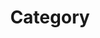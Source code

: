 ---
type: category

layout: archive
author_profile: true
permalink: /categories/ar
taxonomy: Augmented Reality
title: Category
tagline: Blogs on Augmented Reality
header:
  og_image: /assets/images/website_feature_image.png
  overlay_image: /assets/images/nighthawks.png
  caption: Copyright © Edward Hopper
---